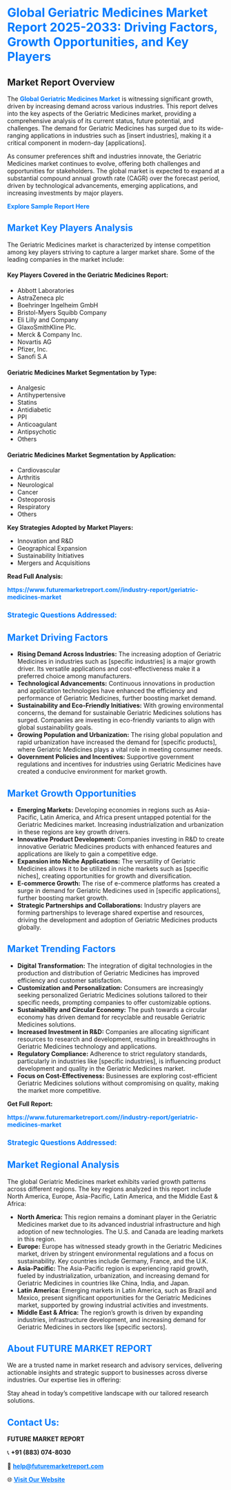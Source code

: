 <h1 style="color: #007BFF;">Global Geriatric Medicines Market Report 2025-2033: Driving Factors, Growth Opportunities, and Key Players</h1>

<section id="overview">
<h2>Market Report Overview</h2>
<p>The <a href="https://www.futuremarketreport.com//industry-report/geriatric-medicines-market" style="color: #007BFF; text-decoration: none;"><strong>Global Geriatric Medicines Market</strong></a> is witnessing significant growth, driven by increasing demand across various industries. This report delves into the key aspects of the Geriatric Medicines market, providing a comprehensive analysis of its current status, future potential, and challenges. The demand for Geriatric Medicines has surged due to its wide-ranging applications in industries such as [insert industries], making it a critical component in modern-day [applications].</p>
<p>As consumer preferences shift and industries innovate, the Geriatric Medicines market continues to evolve, offering both challenges and opportunities for stakeholders. The global market is expected to expand at a substantial compound annual growth rate (CAGR) over the forecast period, driven by technological advancements, emerging applications, and increasing investments by major players.</p>
</section>

<section id="overview">
<p><a href="https://www.futuremarketreport.com//request-sample/reportId=91619" style="color: #007BFF; text-decoration: none;"><strong>Explore Sample Report Here</strong></a></p>
</section>

<section id="key-players">
<h2 style="color: #007BFF;">Market Key Players Analysis</h2>
<p>The Geriatric Medicines market is characterized by intense competition among key players striving to capture a larger market share. Some of the leading companies in the market include:</p>
<h4>Key Players Covered in the Geriatric Medicines Report:</h4>
<ul><li>Abbott Laboratories</li><li>AstraZeneca plc</li><li>Boehringer Ingelheim GmbH</li><li>Bristol-Myers Squibb Company</li><li>Eli Lilly and Company</li><li>GlaxoSmithKline Plc.</li><li>Merck &amp; Company Inc.</li><li>Novartis AG</li><li>Pfizer, Inc.</li><li>Sanofi S.A</li></ul>
<h4>Geriatric Medicines Market Segmentation by Type:</h4>
<ul><li>Analgesic</li><li>Antihypertensive</li><li>Statins</li><li>Antidiabetic</li><li>PPI</li><li>Anticoagulant</li><li>Antipsychotic</li><li>Others</li></ul>

<h4>Geriatric Medicines Market Segmentation by Application:</h4>
<ul><li>Cardiovascular</li><li>Arthritis</li><li>Neurological</li><li>Cancer</li><li>Osteoporosis</li><li>Respiratory</li><li>Others</li></ul>
<p><strong>Key Strategies Adopted by Market Players:</strong></p>
<ul>
<li>Innovation and R&D</li>
<li>Geographical Expansion</li>
<li>Sustainability Initiatives</li>
<li>Mergers and Acquisitions</li>
</ul>
</section>

<section>
<p><strong>Read Full Analysis: </strong></p><a href="https://www.futuremarketreport.com//industry-report/geriatric-medicines-market" style="color: #007BFF; text-decoration: none;"><strong>https://www.futuremarketreport.com//industry-report/geriatric-medicines-market</strong></a>
<h3 style="color: #007BFF;">Strategic Questions Addressed:</h3>
</section>

<section id="driving-factors">
<h2 style="color: #007BFF;">Market Driving Factors</h2>
<ul>
<li><strong>Rising Demand Across Industries:</strong> The increasing adoption of Geriatric Medicines in industries such as [specific industries] is a major growth driver. Its versatile applications and cost-effectiveness make it a preferred choice among manufacturers.</li>
<li><strong>Technological Advancements:</strong> Continuous innovations in production and application technologies have enhanced the efficiency and performance of Geriatric Medicines, further boosting market demand.</li>
<li><strong>Sustainability and Eco-Friendly Initiatives:</strong> With growing environmental concerns, the demand for sustainable Geriatric Medicines solutions has surged. Companies are investing in eco-friendly variants to align with global sustainability goals.</li>
<li><strong>Growing Population and Urbanization:</strong> The rising global population and rapid urbanization have increased the demand for [specific products], where Geriatric Medicines plays a vital role in meeting consumer needs.</li>
<li><strong>Government Policies and Incentives:</strong> Supportive government regulations and incentives for industries using Geriatric Medicines have created a conducive environment for market growth.</li>
</ul>
</section>

<section id="growth-opportunities">
<h2 style="color: #007BFF;">Market Growth Opportunities</h2>
<ul>
<li><strong>Emerging Markets:</strong> Developing economies in regions such as Asia-Pacific, Latin America, and Africa present untapped potential for the Geriatric Medicines market. Increasing industrialization and urbanization in these regions are key growth drivers.</li>
<li><strong>Innovative Product Development:</strong> Companies investing in R&D to create innovative Geriatric Medicines products with enhanced features and applications are likely to gain a competitive edge.</li>
<li><strong>Expansion into Niche Applications:</strong> The versatility of Geriatric Medicines allows it to be utilized in niche markets such as [specific niches], creating opportunities for growth and diversification.</li>
<li><strong>E-commerce Growth:</strong> The rise of e-commerce platforms has created a surge in demand for Geriatric Medicines used in [specific applications], further boosting market growth.</li>
<li><strong>Strategic Partnerships and Collaborations:</strong> Industry players are forming partnerships to leverage shared expertise and resources, driving the development and adoption of Geriatric Medicines products globally.</li>
</ul>
</section>

<section id="trending-factors">
<h2 style="color: #007BFF;">Market Trending Factors</h2>
<ul>
<li><strong>Digital Transformation:</strong> The integration of digital technologies in the production and distribution of Geriatric Medicines has improved efficiency and customer satisfaction.</li>
<li><strong>Customization and Personalization:</strong> Consumers are increasingly seeking personalized Geriatric Medicines solutions tailored to their specific needs, prompting companies to offer customizable options.</li>
<li><strong>Sustainability and Circular Economy:</strong> The push towards a circular economy has driven demand for recyclable and reusable Geriatric Medicines solutions.</li>
<li><strong>Increased Investment in R&D:</strong> Companies are allocating significant resources to research and development, resulting in breakthroughs in Geriatric Medicines technology and applications.</li>
<li><strong>Regulatory Compliance:</strong> Adherence to strict regulatory standards, particularly in industries like [specific industries], is influencing product development and quality in the Geriatric Medicines market.</li>
<li><strong>Focus on Cost-Effectiveness:</strong> Businesses are exploring cost-efficient Geriatric Medicines solutions without compromising on quality, making the market more competitive.</li>
</ul>
</section>

<section>
<p><strong>Get Full Report: </strong></p><a href="https://www.futuremarketreport.com//industry-report/geriatric-medicines-market" style="color: #007BFF; text-decoration: none;"><strong>https://www.futuremarketreport.com//industry-report/geriatric-medicines-market</strong></a>
<h3 style="color: #007BFF;">Strategic Questions Addressed:</h3>
</section>


<section id="regional-analysis">
<h2 style="color: #007BFF;">Market Regional Analysis</h2>
<p>The global Geriatric Medicines market exhibits varied growth patterns across different regions. The key regions analyzed in this report include North America, Europe, Asia-Pacific, Latin America, and the Middle East & Africa:</p>
<ul>
<li><strong>North America:</strong> This region remains a dominant player in the Geriatric Medicines market due to its advanced industrial infrastructure and high adoption of new technologies. The U.S. and Canada are leading markets in this region.</li>
<li><strong>Europe:</strong> Europe has witnessed steady growth in the Geriatric Medicines market, driven by stringent environmental regulations and a focus on sustainability. Key countries include Germany, France, and the U.K.</li>
<li><strong>Asia-Pacific:</strong> The Asia-Pacific region is experiencing rapid growth, fueled by industrialization, urbanization, and increasing demand for Geriatric Medicines in countries like China, India, and Japan.</li>
<li><strong>Latin America:</strong> Emerging markets in Latin America, such as Brazil and Mexico, present significant opportunities for the Geriatric Medicines market, supported by growing industrial activities and investments.</li>
<li><strong>Middle East & Africa:</strong> The region’s growth is driven by expanding industries, infrastructure development, and increasing demand for Geriatric Medicines in sectors like [specific sectors].</li>
</ul>
</section>

<footer>
<h2 style="color: #007BFF;">About FUTURE MARKET REPORT</h2>
<p>We are a trusted name in market research and advisory services, delivering actionable insights and strategic support to businesses across diverse industries. Our expertise lies in offering:</p>

<p>Stay ahead in today’s competitive landscape with our tailored research solutions.</p>

<h2 style="color: #007BFF;">Contact Us:</h2>
<p><strong>FUTURE MARKET REPORT</strong></p>
<p>📞 <strong>+91 (883) 074-8030</strong></p>
<p>📧 <strong><a href="mailto:help@futuremarketreport.com" style="color: #007BFF;">help@futuremarketreport.com</a></strong></p>
<p>🌐 <strong><a href="https://www.futuremarketreport.com/" style="color: #007BFF;">Visit Our Website</a></strong></p>
</footer>